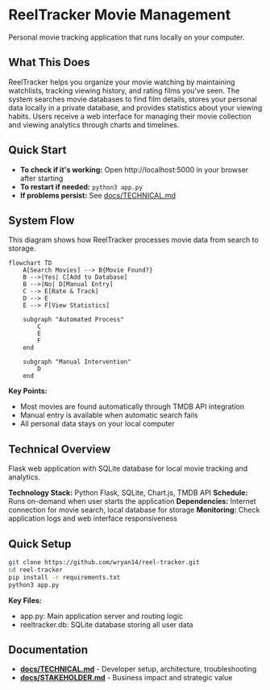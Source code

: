 # ReelTracker Movie Management
Personal movie tracking application that runs locally on your computer.

## What This Does
ReelTracker helps you organize your movie watching by maintaining watchlists, tracking viewing history, and rating films you've seen. The system searches movie databases to find film details, stores your personal data locally in a private database, and provides statistics about your viewing habits. Users receive a web interface for managing their movie collection and viewing analytics through charts and timelines.

## Quick Start
- **To check if it's working:** Open http://localhost:5000 in your browser after starting
- **To restart if needed:** `python3 app.py`
- **If problems persist:** See [docs/TECHNICAL.md](docs/TECHNICAL.md)

## System Flow
This diagram shows how ReelTracker processes movie data from search to storage.

```mermaid
flowchart TD
    A[Search Movies] --> B{Movie Found?}
    B -->|Yes| C[Add to Database]
    B -->|No| D[Manual Entry]
    C --> E[Rate & Track]
    D --> E
    E --> F[View Statistics]

    subgraph "Automated Process"
        C
        E
        F
    end

    subgraph "Manual Intervention"
        D
    end
```

**Key Points:**
- Most movies are found automatically through TMDB API integration
- Manual entry is available when automatic search fails
- All personal data stays on your local computer

## Technical Overview

Flask web application with SQLite database for local movie tracking and analytics.

**Technology Stack:** Python Flask, SQLite, Chart.js, TMDB API
**Schedule:** Runs on-demand when user starts the application
**Dependencies:** Internet connection for movie search, local database for storage
**Monitoring:** Check application logs and web interface responsiveness

## Quick Setup

```bash
git clone https://github.com/wryan14/reel-tracker.git
cd reel-tracker
pip install -r requirements.txt
python3 app.py
```

**Key Files:**
- app.py: Main application server and routing logic
- reeltracker.db: SQLite database storing all user data

## Documentation

- **[docs/TECHNICAL.md](docs/TECHNICAL.md)** - Developer setup, architecture, troubleshooting
- **[docs/STAKEHOLDER.md](docs/STAKEHOLDER.md)** - Business impact and strategic value